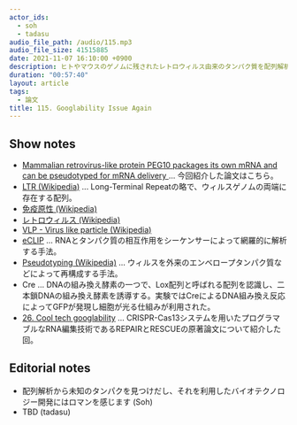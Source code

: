 ```yaml
---
actor_ids:
  - soh
  - tadasu
audio_file_path: /audio/115.mp3
audio_file_size: 41515885
date: 2021-11-07 16:10:00 +0900
description: ヒトやマウスのゲノムに残されたレトロウィルス由来のタンパク質を配列解析によって発見し、それを利用した新しいRNAデリバリー手法SENDの原著論文を紹介しました。
duration: "00:57:40"
layout: article
tags:
  - 論文
title: 115. Googlability Issue Again
---
```


## Show notes
- [Mammalian retrovirus-like protein PEG10 packages its own mRNA and can be pseudotyped for mRNA delivery
](https://www.science.org/doi/abs/10.1126/science.abg6155)... 今回紹介した論文はこちら。
- [LTR (Wikipedia)](https://ja.wikipedia.org/wiki/%E9%95%B7%E3%81%84%E6%9C%AB%E7%AB%AF%E5%8F%8D%E5%BE%A9) ... Long-Terminal Repeatの略で、ウィルスゲノムの両端に存在する配列。
- [免疫原性 (Wikipedia)](https://ja.wikipedia.org/wiki/%E5%85%8D%E7%96%AB%E5%8E%9F%E6%80%A7)
- [レトロウィルス (Wikipedia)](https://ja.wikipedia.org/wiki/%E3%83%AC%E3%83%88%E3%83%AD%E3%82%A6%E3%82%A4%E3%83%AB%E3%82%B9%E7%A7%91)
- [VLP - Virus like particle (Wikipedia)](https://en.wikipedia.org/wiki/Virus-like_particle)
- [eCLIP](https://www.illumina.com/science/sequencing-method-explorer/kits-and-arrays/eclip.html) ... RNAとタンパク質の相互作用をシーケンサーによって網羅的に解析する手法。
- [Pseudotyping (Wikipedia)](https://en.wikipedia.org/wiki/Pseudotyping) ... ウィルスを外来のエンベロープタンパク質などによって再構成する手法。
- Cre ... DNAの組み換え酵素の一つで、Lox配列と呼ばれる配列を認識し、二本鎖DNAの組み換え酵素を誘導する。実験ではCreによるDNA組み換え反応によってGFPが発現し細胞が光る仕組みが利用された。
- [26. Cool tech googlability](https://researchat.fm/episode/26) ... CRISPR-Cas13システムを用いたプログラマブルなRNA編集技術であるREPAIRとRESCUEの原著論文について紹介した回。

## Editorial notes
- 配列解析から未知のタンパクを見つけだし、それを利用したバイオテクノロジー開発にはロマンを感じます (Soh)
- TBD (tadasu)
